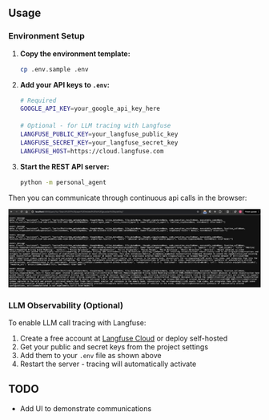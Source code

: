 ## Usage

### Environment Setup

1. **Copy the environment template:**
   ```bash
   cp .env.sample .env
   ```

2. **Add your API keys to `.env`:**
   ```bash
   # Required
   GOOGLE_API_KEY=your_google_api_key_here
   
   # Optional - for LLM tracing with Langfuse
   LANGFUSE_PUBLIC_KEY=your_langfuse_public_key
   LANGFUSE_SECRET_KEY=your_langfuse_secret_key
   LANGFUSE_HOST=https://cloud.langfuse.com
   ```

3. **Start the REST API server:**
   ```bash
   python -m personal_agent
   ```

Then you can communicate through continuous api calls in the browser:

![](./img/result.png)


### LLM Observability (Optional)

To enable LLM call tracing with Langfuse:
1. Create a free account at [Langfuse Cloud](https://cloud.langfuse.com) or deploy self-hosted
2. Get your public and secret keys from the project settings
3. Add them to your `.env` file as shown above
4. Restart the server - tracing will automatically activate


## TODO
* Add UI to demonstrate communications
